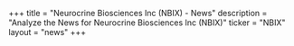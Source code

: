 +++
title = "Neurocrine Biosciences Inc (NBIX) - News"
description = "Analyze the News for Neurocrine Biosciences Inc (NBIX)"
ticker = "NBIX"
layout = "news"
+++

